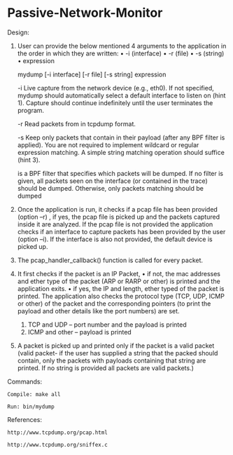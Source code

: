 # Passive-Network-Monitor
Design: 

1)	User can provide the below mentioned 4 arguments to the application in the order in which they are written:
•	-i (interface)
•	-r (file)
•	-s (string)
•	expression

    mydump [-i interface] [-r file] [-s string] expression

    -i  Live capture from the network device <interface> (e.g., eth0). If not
        specified, mydump should automatically select a default interface to
        listen on (hint 1). Capture should continue indefinitely until the user
        terminates the program.

    -r Read packets from <file> in tcpdump format.

    -s Keep only packets that contain <string> in their payload (after any BPF
        filter is applied). You are not required to implement wildcard or regular
        expression matching. A simple string matching operation should suffice
        (hint 3).

    <expression> is a BPF filter that specifies which packets will be dumped. If
    no filter is given, all packets seen on the interface (or contained in the
    trace) should be dumped. Otherwise, only packets matching <expression> should
    be dumped

2)	Once the application is run, it checks if a pcap file has been provided (option –r) , if yes, the pcap file is picked up       and the packets captured inside it are analyzed. If the pcap file is not provided the application checks if an interface       to capture packets has been provided by the user (option –i).
    If the interface is also not provided, the default device is picked up.

3)	The pcap_handler_callback() function is called for every packet.

4)	It first checks if the packet is an IP Packet,
•	if not, the mac addresses and ether type of the packet (ARP or RARP or other) is printed and the application exits.
•	if yes, the IP and length, ether typed of the packet is printed. The application also checks the protocol type (TCP, UDP,     ICMP or other) of the packet and the corresponding pointers (to print the payload and other details like the port numbers)     are set.
    1.	TCP and UDP – port number and the payload is printed
    2.	ICMP and other – payload is printed
5)	A packet is picked up and printed only if the packet is a valid packet (valid packet- if the user has supplied a string that the packed should contain, only the packets with payloads containing that string are printed. If no string is provided all packets are valid packets.)   

Commands:

    Compile: make all

    Run: bin/mydump

References:

    http://www.tcpdump.org/pcap.html

    http://www.tcpdump.org/sniffex.c


